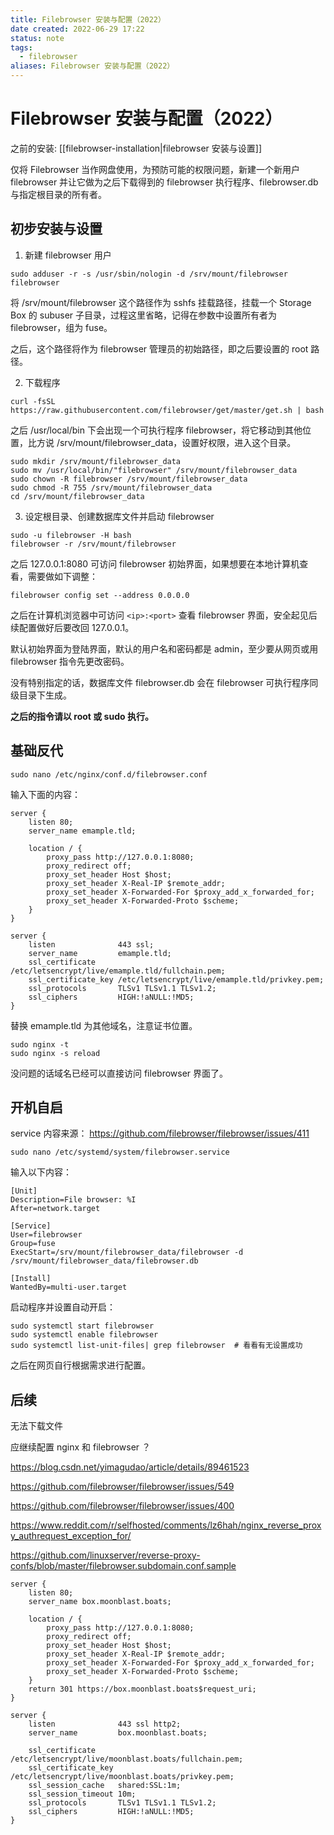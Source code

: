 ```yaml
---
title: Filebrowser 安装与配置（2022）
date created: 2022-06-29 17:22
status: note
tags:
  - filebrowser
aliases: Filebrowser 安装与配置（2022）
---
```


# Filebrowser 安装与配置（2022）

之前的安装: [[filebrowser-installation|filebrowser 安装与设置]]

仅将 Filebrowser 当作网盘使用，为预防可能的权限问题，新建一个新用户 filebrowser 并让它做为之后下载得到的 filebrowser 执行程序、filebrowser.db 与指定根目录的所有者。

## 初步安装与设置

1. 新建 filebrowser 用户

```
sudo adduser -r -s /usr/sbin/nologin -d /srv/mount/filebrowser filebrowser
```
将 /srv/mount/filebrowser 这个路径作为 sshfs 挂载路径，挂载一个 Storage Box 的 subuser 子目录，过程这里省略，记得在参数中设置所有者为 filebrowser，组为 fuse。

之后，这个路径将作为 filebrowser 管理员的初始路径，即之后要设置的 root 路径。

2. 下载程序

```
curl -fsSL https://raw.githubusercontent.com/filebrowser/get/master/get.sh | bash
```
之后 /usr/local/bin 下会出现一个可执行程序 filebrowser，将它移动到其他位置，比方说 /srv/mount/filebrowser_data，设置好权限，进入这个目录。

```
sudo mkdir /srv/mount/filebrowser_data
sudo mv /usr/local/bin/"filebrowser" /srv/mount/filebrowser_data 
sudo chown -R filebrowser /srv/mount/filebrowser_data
sudo chmod -R 755 /srv/mount/filebrowser_data
cd /srv/mount/filebrowser_data
```

3. 设定根目录、创建数据库文件并启动 filebrowser

```
sudo -u filebrowser -H bash
filebrowser -r /srv/mount/filebrowser
```

之后 127.0.0.1:8080 可访问 filebrowser 初始界面，如果想要在本地计算机查看，需要做如下调整：

```
filebrowser config set --address 0.0.0.0
```
之后在计算机浏览器中可访问 `<ip>:<port>` 查看 filebrowser 界面，安全起见后续配置做好后要改回 127.0.0.1。

默认初始界面为登陆界面，默认的用户名和密码都是 admin，至少要从网页或用 filebrowser 指令先更改密码。

没有特别指定的话，数据库文件 filebrowser.db 会在 filebrowser 可执行程序同级目录下生成。

**之后的指令请以 root 或 sudo 执行。**

## 基础反代



```
sudo nano /etc/nginx/conf.d/filebrowser.conf
```

输入下面的内容：

```
server {
    listen 80;
    server_name emample.tld;

    location / {
        proxy_pass http://127.0.0.1:8080;
        proxy_redirect off;
        proxy_set_header Host $host;
        proxy_set_header X-Real-IP $remote_addr;
        proxy_set_header X-Forwarded-For $proxy_add_x_forwarded_for;
        proxy_set_header X-Forwarded-Proto $scheme;
    }
}

server {
    listen              443 ssl;
    server_name         emample.tld;
    ssl_certificate     /etc/letsencrypt/live/emample.tld/fullchain.pem;
    ssl_certificate_key /etc/letsencrypt/live/emample.tld/privkey.pem;
    ssl_protocols       TLSv1 TLSv1.1 TLSv1.2;
    ssl_ciphers         HIGH:!aNULL:!MD5;
}
```
替换 emample.tld 为其他域名，注意证书位置。

```
sudo nginx -t
sudo nginx -s reload
```

没问题的话域名已经可以直接访问 filebrowser 界面了。


## 开机自启

service 内容来源： https://github.com/filebrowser/filebrowser/issues/411

```
sudo nano /etc/systemd/system/filebrowser.service
```

输入以下内容：

```
[Unit]
Description=File browser: %I
After=network.target

[Service]
User=filebrowser
Group=fuse
ExecStart=/srv/mount/filebrowser_data/filebrowser -d /srv/mount/filebrowser_data/filebrowser.db

[Install]
WantedBy=multi-user.target
```

启动程序并设置自动开启：

```
sudo systemctl start filebrowser
sudo systemctl enable filebrowser
sudo systemctl list-unit-files| grep filebrowser  # 看看有无设置成功
```
之后在网页自行根据需求进行配置。

## 后续

无法下载文件

应继续配置 nginx 和 filebrowser ？

https://blog.csdn.net/yimagudao/article/details/89461523

https://github.com/filebrowser/filebrowser/issues/549

https://github.com/filebrowser/filebrowser/issues/400

https://www.reddit.com/r/selfhosted/comments/lz6hah/nginx_reverse_proxy_authrequest_exception_for/

https://github.com/linuxserver/reverse-proxy-confs/blob/master/filebrowser.subdomain.conf.sample

```
server {
    listen 80;
    server_name box.moonblast.boats;

    location / {
        proxy_pass http://127.0.0.1:8080;
        proxy_redirect off;
        proxy_set_header Host $host;
        proxy_set_header X-Real-IP $remote_addr;
        proxy_set_header X-Forwarded-For $proxy_add_x_forwarded_for;
        proxy_set_header X-Forwarded-Proto $scheme;
    }
    return 301 https://box.moonblast.boats$request_uri;
}

server {
    listen              443 ssl http2;
    server_name         box.moonblast.boats;

    ssl_certificate     /etc/letsencrypt/live/moonblast.boats/fullchain.pem;
    ssl_certificate_key /etc/letsencrypt/live/moonblast.boats/privkey.pem;
    ssl_session_cache   shared:SSL:1m;
    ssl_session_timeout 10m;
    ssl_protocols       TLSv1 TLSv1.1 TLSv1.2;
    ssl_ciphers         HIGH:!aNULL:!MD5;
}
```








